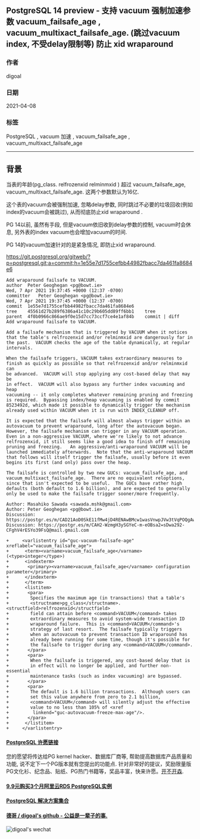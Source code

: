 ## PostgreSQL 14 preview - 支持 vacuum 强制加速参数 vacuum_failsafe_age , vacuum_multixact_failsafe_age. (跳过vacuum index, 不受delay限制等) 防止 xid wraparound   
          
### 作者          
digoal          
          
### 日期          
2021-04-08           
          
### 标签          
PostgreSQL , vacuum 加速 , vacuum_failsafe_age , vacuum_multixact_failsafe_age  
          
----          
          
## 背景        
  
当表的年龄(pg_class. relfrozenxid  relminmxid ) 超过 vacuum_failsafe_age,  vacuum_multixact_failsafe_age. 这两个参数默认为16亿.     
  
这个表的vacuum会被强制加速, 忽略delay参数, 同时跳过不必要的垃圾回收(例如index的vacuum会被跳过), 从而彻底防止xid wraparound .    
  
PG 14以前, 虽然有手段, 但是vacuum依旧收到delay参数的控制, vacuum时会休息, 另外表的index vacuum也会增加vacuum的时间.  
  
PG 14的vacuum加速针对的是紧急情况, 即防止xid wraparound.   
  
https://git.postgresql.org/gitweb/?p=postgresql.git;a=commit;h=1e55e7d1755cefbb44982fbacc7da461fa8684e6  
  
```  
Add wraparound failsafe to VACUUM.  
author	Peter Geoghegan <pg@bowt.ie>	  
Wed, 7 Apr 2021 19:37:45 +0000 (12:37 -0700)  
committer	Peter Geoghegan <pg@bowt.ie>	  
Wed, 7 Apr 2021 19:37:45 +0000 (12:37 -0700)  
commit	1e55e7d1755cefbb44982fbacc7da461fa8684e6  
tree	45561d27b289f6386a41c10c29b605dd89ff6bb1	tree  
parent	4f0b0966c866ae9f0e15d7cc73ccf7ce4e1af84b	commit | diff  
Add wraparound failsafe to VACUUM.  
  
Add a failsafe mechanism that is triggered by VACUUM when it notices  
that the table's relfrozenxid and/or relminmxid are dangerously far in  
the past.  VACUUM checks the age of the table dynamically, at regular  
intervals.  
  
When the failsafe triggers, VACUUM takes extraordinary measures to  
finish as quickly as possible so that relfrozenxid and/or relminmxid can  
be advanced.  VACUUM will stop applying any cost-based delay that may be  
in effect.  VACUUM will also bypass any further index vacuuming and heap  
vacuuming -- it only completes whatever remaining pruning and freezing  
is required.  Bypassing index/heap vacuuming is enabled by commit  
8523492d, which made it possible to dynamically trigger the mechanism  
already used within VACUUM when it is run with INDEX_CLEANUP off.  
  
It is expected that the failsafe will almost always trigger within an  
autovacuum to prevent wraparound, long after the autovacuum began.  
However, the failsafe mechanism can trigger in any VACUUM operation.  
Even in a non-aggressive VACUUM, where we're likely to not advance  
relfrozenxid, it still seems like a good idea to finish off remaining  
pruning and freezing.   An aggressive/anti-wraparound VACUUM will be  
launched immediately afterwards.  Note that the anti-wraparound VACUUM  
that follows will itself trigger the failsafe, usually before it even  
begins its first (and only) pass over the heap.  
  
The failsafe is controlled by two new GUCs: vacuum_failsafe_age, and  
vacuum_multixact_failsafe_age.  There are no equivalent reloptions,  
since that isn't expected to be useful.  The GUCs have rather high  
defaults (both default to 1.6 billion), and are expected to generally  
only be used to make the failsafe trigger sooner/more frequently.  
  
Author: Masahiko Sawada <sawada.mshk@gmail.com>  
Author: Peter Geoghegan <pg@bowt.ie>  
Discussion: https://postgr.es/m/CAD21AoD0SkE11fMw4jD4RENAwBMcw1wasVnwpJVw3tVqPOQgAw@mail.gmail.com  
Discussion: https://postgr.es/m/CAH2-WzmgH3ySGYeC-m-eOBsa2=sDwa292-CFghV4rESYo39FsQ@mail.gmail.com  
```  
  
  
```  
+     <varlistentry id="guc-vacuum-failsafe-age" xreflabel="vacuum_failsafe_age">  
+      <term><varname>vacuum_failsafe_age</varname> (<type>integer</type>)  
+      <indexterm>  
+       <primary><varname>vacuum_failsafe_age</varname> configuration parameter</primary>  
+      </indexterm>  
+      </term>  
+      <listitem>  
+       <para>  
+        Specifies the maximum age (in transactions) that a table's  
+        <structname>pg_class</structname>.<structfield>relfrozenxid</structfield>  
+        field can attain before <command>VACUUM</command> takes  
+        extraordinary measures to avoid system-wide transaction ID  
+        wraparound failure.  This is <command>VACUUM</command>'s  
+        strategy of last resort.  The failsafe typically triggers  
+        when an autovacuum to prevent transaction ID wraparound has  
+        already been running for some time, though it's possible for  
+        the failsafe to trigger during any <command>VACUUM</command>.  
+       </para>  
+       <para>  
+        When the failsafe is triggered, any cost-based delay that is  
+        in effect will no longer be applied, and further non-essential  
+        maintenance tasks (such as index vacuuming) are bypassed.  
+       </para>  
+       <para>  
+        The default is 1.6 billion transactions.  Although users can  
+        set this value anywhere from zero to 2.1 billion,  
+        <command>VACUUM</command> will silently adjust the effective  
+        value to no less than 105% of <xref  
+         linkend="guc-autovacuum-freeze-max-age"/>.  
+       </para>  
+      </listitem>  
+     </varlistentry>  
```  
  
  
#### [PostgreSQL 许愿链接](https://github.com/digoal/blog/issues/76 "269ac3d1c492e938c0191101c7238216")
您的愿望将传达给PG kernel hacker、数据库厂商等, 帮助提高数据库产品质量和功能, 说不定下一个PG版本就有您提出的功能点. 针对非常好的提议，奖励限量版PG文化衫、纪念品、贴纸、PG热门书籍等，奖品丰富，快来许愿。[开不开森](https://github.com/digoal/blog/issues/76 "269ac3d1c492e938c0191101c7238216").  
  
  
#### [9.9元购买3个月阿里云RDS PostgreSQL实例](https://www.aliyun.com/database/postgresqlactivity "57258f76c37864c6e6d23383d05714ea")
  
  
#### [PostgreSQL 解决方案集合](https://yq.aliyun.com/topic/118 "40cff096e9ed7122c512b35d8561d9c8")
  
  
#### [德哥 / digoal's github - 公益是一辈子的事.](https://github.com/digoal/blog/blob/master/README.md "22709685feb7cab07d30f30387f0a9ae")
  
  
![digoal's wechat](../pic/digoal_weixin.jpg "f7ad92eeba24523fd47a6e1a0e691b59")
  
